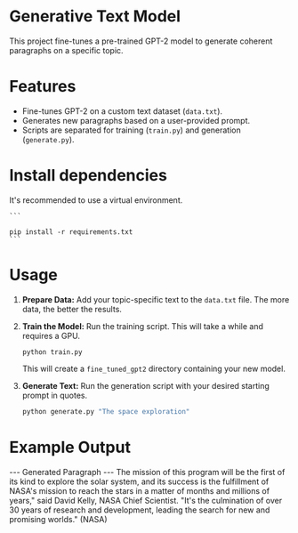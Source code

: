# Generative Text Model #
This project fine-tunes a pre-trained GPT-2 model to generate coherent paragraphs on a specific topic.

# Features

-   Fine-tunes GPT-2 on a custom text dataset (`data.txt`).
-   Generates new paragraphs based on a user-provided prompt.
-   Scripts are separated for training (`train.py`) and generation (`generate.py`).
# Install dependencies
  It's recommended to use a virtual environment.
  
    ```
    
    pip install -r requirements.txt
    ```
# Usage

1.  **Prepare Data:**
    Add your topic-specific text to the `data.txt` file. The more data, the better the results.

2.  **Train the Model:**
    Run the training script. This will take a while and requires a GPU.
    
    ```
    python train.py
    ```
    This will create a `fine_tuned_gpt2` directory containing your new model.

4.  **Generate Text:**
    Run the generation script with your desired starting prompt in quotes.
    
    ```bash
    python generate.py "The space exploration"
    ```

# Example Output

--- Generated Paragraph ---
    The mission of this program will be the first of its kind to explore the solar system, and its success is the fulfillment of NASA's mission to 
reach the stars in a matter of months and millions of years," said David Kelly, NASA Chief Scientist. "It's the culmination of over 30 years of 
research and development, leading the search for new and promising worlds."
 (NASA)



